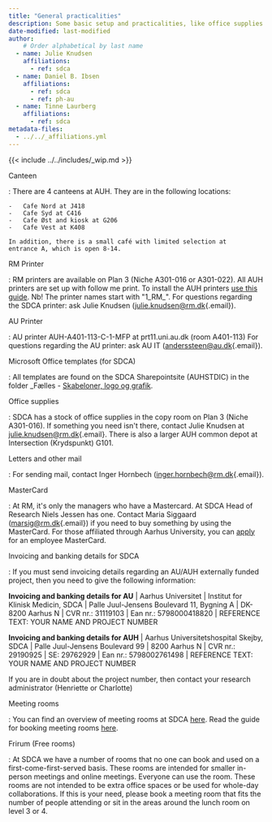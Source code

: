 ```yaml
---
title: "General practicalities"
description: Some basic setup and practicalities, like office supplies.
date-modified: last-modified
author:
    # Order alphabetical by last name
  - name: Julie Knudsen
    affiliations: 
      - ref: sdca
  - name: Daniel B. Ibsen
    affiliations: 
      - ref: sdca
      - ref: ph-au
  - name: Tinne Laurberg
    affiliations: 
      - ref: sdca
metadata-files: 
  - ../../_affiliations.yml
---
```


{{< include ../../includes/_wip.md >}}

Canteen

:   There are 4 canteens at AUH. They are in the following locations:

    -   Cafe Nord at J418
    -   Cafe Syd at C416
    -   Cafe Øst and kiosk at G206
    -   Cafe Vest at K408

    In addition, there is a small café with limited selection at
    entrance A, which is open 8-14.

RM Printer

:   RM printers are available on Plan 3 (Niche A301-016 or A301-022). All AUH printers are set up with follow me print. To install the AUH printers [use this guide](https://regionmidtjylland.service-now.com/rmsp?id=kb_article_view&sysparm_article=KB0011923&sys_kb_id=85b9b875879a2e103ef898683cbb35b4). Nb! The printer names start with "1_RM_". For questions
    regarding the SDCA printer: ask Julie Knudsen
    ([julie.knudsen\@rm.dk](mailto:julie.knudsen@rm.dk){.email}).

AU Printer

:   AU printer AUH-A401-113-C-1-MFP at prt11.uni.au.dk (room A401-113)
    For questions regarding the AU printer: ask AU IT
    ([anderssteen@au.dk](mailto:anderssteen@au.dk){.email}).

Microsoft Office templates (for SDCA)

:   All templates are found on the SDCA Sharepointsite (AUHSTDIC) in the folder _Fælles - [Skabeloner, logo og grafik](https://regionmidtjylland.sharepoint.com/:f:/r/sites/AUHSTDIC/Afdeling/_F%C3%A6lles/Skabeloner,%20logo%20og%20grafik?csf=1&web=1&e=UAFA7i).

Office supplies

:   SDCA has a stock of office supplies in the copy room on Plan 3
    (Niche A301-016). If something you need isn't there, contact Julie
    Knudsen at
    [julie.knudsen\@rm.dk](mailto:julie.knudsen@rm.dk){.email}. There is
    also a larger AUH common depot at Intersection (Krydspunkt) G101.

Letters and other mail

:   For sending mail, contact Inger Hornbech
    ([inger.hornbech\@rm.dk](mailto:inger.hornbech@rm.dk){.email}).

MasterCard

:   At RM, it's only the managers who have a Mastercard. At SDCA Head of
    Research Niels Jessen has one. Contact Maria Siggaard
    ([marsig\@rm.dk](mailto:marsig@rm.dk){.email}) if you need to buy
    something by using the MasterCard. For those affiliated through
    Aarhus University, you can
    [apply](https://medarbejdere.au.dk/en/administration/finance/travel-booking/policy-for-credit-card-at-aarhus-university/)
    for an employee MasterCard.

Invoicing and banking details for SDCA

:   If you must send invoicing details regarding an AU/AUH externally funded project, then you need to give the following information:

**Invoicing and banking details for AU**
| Aarhus Universitet
| Institut for Klinisk Medicin, SDCA
| Palle Juul-Jensens Boulevard 11, Bygning A
| DK-8200 Aarhus N
| CVR nr.: 31119103
| Ean nr.: 5798000418820
| REFERENCE TEXT: YOUR NAME AND PROJECT NUMBER

**Invoicing and banking details for AUH**
| Aarhus Universitetshospital Skejby, SDCA
| Palle Juul-Jensens Boulevard 99
| 8200 Aarhus N
| CVR nr.: 29190925
| SE: 29762929
| Ean nr.: 5798002761498
| REFERENCE TEXT: YOUR NAME AND PROJECT NUMBER

If you are in doubt about the project number, then contact your research administrator (Henriette or Charlotte)

Meeting rooms

:   You can find an overview of meeting rooms at SDCA
    [here](https://auh.intranet.rm.dk/om-auh/afdelinger/afdelinger-s-a/steno-diabetes-center-aarhus/forum/plantegninger-indretning/).
    Read the guide for booking meeting rooms
    [here](/support/booking-rooms/index.md).

Frirum (Free rooms)

:   At SDCA we have a number of rooms that no one can book and used on a
    first-come-first-served basis. These rooms are intended for smaller
    in-person meetings and online meetings. Everyone can use the room.
    These rooms are not intended to be extra office spaces or be used
    for whole-day collaborations. If this is your need, please book a
    meeting room that fits the number of people attending or sit in the
    areas around the lunch room on level 3 or 4.

